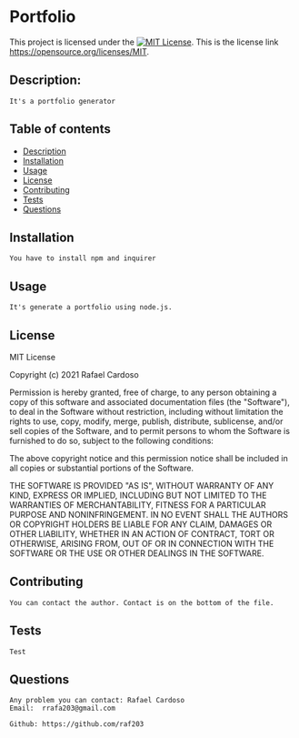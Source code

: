 # Portfolio
This project is licensed under the [![MIT License](https://img.shields.io/badge/license-MIT-red.svg)](#license).
This is the license link  https://opensource.org/licenses/MIT.
        
## Description:
    It's a portfolio generator
        
        
## Table of contents
* [Description](#description)
* [Installation](#installation)
* [Usage](#usage)
* [License](#license)
* [Contributing](#contributing)
* [Tests](#tests)
* [Questions](#questions)
        
## Installation
    You have to install npm and inquirer

## Usage
    It's generate a portfolio using node.js.
    
## License
   MIT License

Copyright (c) 2021 Rafael Cardoso

Permission is hereby granted, free of charge, to any person obtaining a copy
of this software and associated documentation files (the "Software"), to deal
in the Software without restriction, including without limitation the rights
to use, copy, modify, merge, publish, distribute, sublicense, and/or sell
copies of the Software, and to permit persons to whom the Software is
furnished to do so, subject to the following conditions:

The above copyright notice and this permission notice shall be included in all
copies or substantial portions of the Software.

THE SOFTWARE IS PROVIDED "AS IS", WITHOUT WARRANTY OF ANY KIND, EXPRESS OR
IMPLIED, INCLUDING BUT NOT LIMITED TO THE WARRANTIES OF MERCHANTABILITY,
FITNESS FOR A PARTICULAR PURPOSE AND NONINFRINGEMENT. IN NO EVENT SHALL THE
AUTHORS OR COPYRIGHT HOLDERS BE LIABLE FOR ANY CLAIM, DAMAGES OR OTHER
LIABILITY, WHETHER IN AN ACTION OF CONTRACT, TORT OR OTHERWISE, ARISING FROM,
OUT OF OR IN CONNECTION WITH THE SOFTWARE OR THE USE OR OTHER DEALINGS IN THE
SOFTWARE.
  
## Contributing
    You can contact the author. Contact is on the bottom of the file.
    
## Tests
    Test

## Questions
    Any problem you can contact: Rafael Cardoso
    Email:  rrafa203@gmail.com

    Github: https://github.com/raf203 